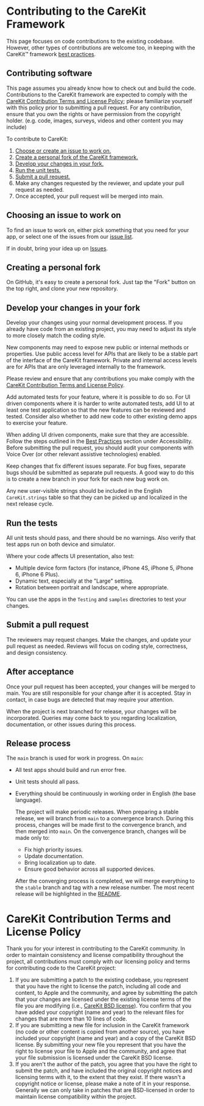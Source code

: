 Contributing to the CareKit Framework
===========================

This page focuses on code contributions to the existing
codebase. However, other types of contributions are welcome too, in
keeping with the CareKit™ framework [best practices](../../wiki/Best-Practices).


Contributing software
---------------------

This page assumes you already know how to check out and build the
code. Contributions to the CareKit framework are expected to comply with the
[CareKit Contribution Terms and License Policy](#contribution); please familiarize yourself
with this policy prior to submitting a pull request. For any contribution, ensure that you own
the rights or have permission from the copyright holder.  (e.g. code, images, surveys, videos
and other content you may include)

To contribute to CareKit:

1. [Choose or create an issue to work on.](#create)
2. [Create a personal fork of the CareKit framework.](#fork)
3. [Develop your changes in your fork.](#develop)
4. [Run the unit tests.](#test)
5. [Submit a pull request.](#request)
6. Make any changes requested by the reviewer, and update your pull request as needed.
7. Once accepted, your pull request will be merged into main.

Choosing an issue to work on<a name="create"></a>
----------------------------

To find an issue to work on, either pick something that you need for
your app, or select one of the issues from our [issue list](../../issues).

If in doubt, bring your idea up on [Issues](../../issues).

Creating a personal fork<a name="fork"></a>
------------------------

On GitHub, it's easy to create a personal fork. Just tap the "Fork"
button on the top right, and clone your new repository.


Develop your changes in your fork<a name="develop"></a>
---------------------------------

Develop your changes using your normal development process. If you
already have code from an existing project, you may need to adjust its
style to more closely match the coding style.

New components may need to expose new public or internal methods or properties.
Use public access level for APIs that are likely to be a stable
part of the interface of the CareKit framework. Private and internal access levels
are for APIs that are only leveraged internally to the framework.

Please review and ensure that any contributions you make comply with
the [CareKit Contribution Terms and License Policy](#contribution).

Add automated tests for your feature, where it is possible to do
so. For UI driven components where it is harder to write automated
tests, add UI to at least one test application so that the new
features can be reviewed and tested. Consider also whether to add new
code to other existing demo apps to exercise your feature.

When adding UI driven components, make sure that they are accessible. 
Follow the steps outlined in the [Best Practices](../../wiki/Best-Practices) 
section under Accessibility. Before submitting the pull request, you should 
audit your components with Voice Over (or other relevant assistive technologies) 
enabled.

Keep changes that fix different issues separate. For bug fixes,
separate bugs should be submitted as separate pull requests. A good
way to do this is to create a new branch in your fork for each new
bug work on.

Any new user-visible strings should be included in the English
`CareKit.strings` table so that they can be picked up and
localized in the next release cycle.


Run the tests<a name="test"></a>
-------------

All unit tests should pass, and there should be no warnings. Also
verify that test apps run on both device and simulator.

Where your code affects UI presentation, also test:

* Multiple device form factors (for instance, iPhone 4S, iPhone 5, iPhone 6, iPhone 6 Plus).
* Dynamic text, especially at the "Large" setting.
* Rotation between portrait and landscape, where appropriate.

You can use the apps in the `Testing` and `samples` directories to
test your changes.

Submit a pull request<a name="request"></a>
---------------------

The reviewers may request changes. Make the changes, and update your
pull request as needed. Reviews will focus on coding style,
correctness, and design consistency.

After acceptance<a name="after"></a>
----------------

Once your pull request has been accepted, your changes will be merged
to main. You are still responsible for your change after it is
accepted. Stay in contact, in case bugs are detected that may require
your attention.

When the project is next branched for release, your changes will be
incorporated. Queries may come back to you regarding localization,
documentation, or other issues during this process.




Release process
-----------------

The `main` branch is used for work in progress. On `main`:

* All test apps should build and run error free.
* Unit tests should all pass.
* Everything should be continuously in working order in English (the
  base language).

  The project will make periodic releases. When preparing a stable release, we
  will branch from `main` to a convergence branch. During this process,
  changes will be made first to the convergence branch, and then merged into
  `main`. On the convergence branch, changes will be made only to:

  * Fix high priority issues.
  * Update documentation.
  * Bring localization up to date.
  * Ensure good behavior across all supported devices.

  After the converging process is completed, we will merge everything to the
  `stable` branch and tag with a new release number. The most recent release
  will be highlighted in the [README](../..). 


CareKit Contribution Terms and License Policy<a name="contribution"></a>
=======================================

  Thank you for your interest in contributing to the CareKit
  community.  In order to maintain consistency and license compatibility
  throughout the project, all contributions must comply with our
  licensing policy and terms for contributing code to the CareKit
  project:

  1.  If you are submitting a patch to the existing codebase, you
  represent that you have the right to license the patch, including 
  all code and content, to Apple and the community, and agree by 
  submitting the patch that your changes are
  licensed under the existing license terms of the file you are
  modifying (i.e., [CareKit BSD license](LICENSE)).
  You confirm that you have added your copyright (name and year) to 
  the relevant files for changes that are more than 10 lines of code.
  2.  If you are submitting a new file for inclusion in the CareKit 
  framework (no code or other content is copied from another source), you 
  have included your copyright (name and year) and a copy of the CareKit 
  BSD license. By submitting your new file you represent that you have the 
  right to license your file to Apple and the community, and agree that your 
  file submission is licensed under the CareKit BSD license.
  3.  If you aren't the author of the patch, you agree that you have 
  the right to submit the patch, and have included the original copyright 
  notices and licensing terms with it, to the extent that they exist. 
  If there wasn't a copyright notice or license, please make a note of it 
  in your response. Generally we can only take in patches that are 
  BSD-licensed in order to maintain license compatibility within the project.
